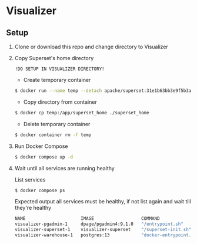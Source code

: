 # Visualizer

## Setup

1. Clone or download this repo and change directory to Visualizer

2. Copy Superset's home directory

    `!DO SETUP IN VISUALIZER DIRECTORY!`

    - Create temporary container 

    ```bash
    $ docker run --name temp --detach apache/superset:31e1b63bb3e9f5b3adc289c5580e53d4dcabf277   
    ```
    - Copy directory from container

    ```bash
    $ docker cp temp:/app/superset_home ./superset_home   
    ```

    - Delete temporary container
    ```bash
    $ docker container rm -f temp  
    ```

2. Run Docker Compose
    ```bash
    $ docker compose up -d
    ```

3. Wait until all services are running healthy

    List services
    ```bash
    $ docker compose ps
    ```

    Expected output all services must be healthy, if not list again and wait till they're healthy
    ```bash
    NAME                     IMAGE                  COMMAND                  SERVICE     CREATED          STATUS                    PORTS
    visualizer-pgadmin-1     dpage/pgadmin4:9.1.0   "/entrypoint.sh"         pgadmin     30 minutes ago   Up 30 minutes             443/tcp, 0.0.0.0:5050->80/tcp, [::]:5050->80/tcp
    visualizer-superset-1    visualizer-superset    "/superset-init.sh"      superset    19 minutes ago   Up 19 minutes (healthy)   0.0.0.0:8080->8088/tcp, [::]:8080->8088/tcp
    visualizer-warehouse-1   postgres:13            "docker-entrypoint.s…"   warehouse   30 minutes ago   Up 30 minutes (healthy)   5432/tcp
    ```